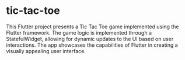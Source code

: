 # tic-tac-toe
This Flutter project presents a Tic Tac Toe game implemented using the Flutter framework.  The game logic is implemented through a StatefulWidget, allowing for dynamic updates to the UI based on user interactions.  The app showcases the capabilities of Flutter in creating a visually appealing user interface.

